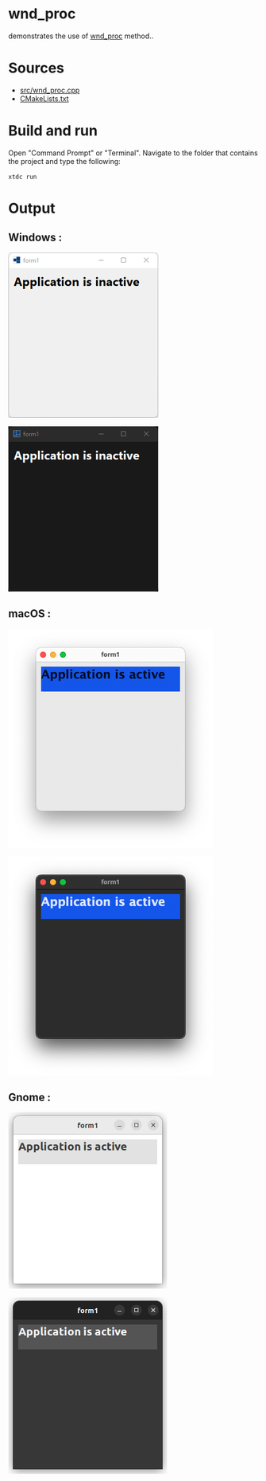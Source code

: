 # wnd_proc

demonstrates the use of [wnd_proc](../src/xtd.forms/include/xtd/forms/control.h) method..

# Sources

* [src/wnd_proc.cpp](src/wnd_proc.cpp)
* [CMakeLists.txt](CMakeLists.txt)

# Build and run

Open "Command Prompt" or "Terminal". Navigate to the folder that contains the project and type the following:

```shell
xtdc run
```

# Output

## Windows :

![Screenshot](../../../../docs/pictures/examples/wnd_proc_w.png)

![Screenshot](../../../../docs/pictures/examples/wnd_proc_wd.png)

## macOS :

![Screenshot](../../../../docs/pictures/examples/wnd_proc_m.png)

![Screenshot](../../../../docs/pictures/examples/wnd_proc_md.png)

## Gnome :

![Screenshot](../../../../docs/pictures/examples/wnd_proc_g.png)

![Screenshot](../../../../docs/pictures/examples/wnd_proc_gd.png)
